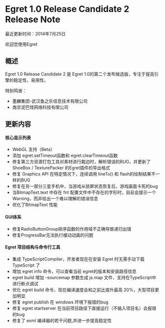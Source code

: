Egret 1.0 Release Candidate 2 Release Note
===============================

最近更新时间：2014年7月25日

欢迎您使用Egret



## 概述

Egret 1.0 Release Candidate 2 是 Egret 1.0的第二个发布候选版，专注于提高引擎的稳定性，易用性。

特别鸣谢： 

* 墨麟集团-武汉鱼之乐信息技术有限公司
* 南京泥巴怪网络科技有限公司

## 更新内容

#### 核心显示列表
  * WebGL 支持（Beta）
  * 添加 egret.setTimeout函数和 egret.clearTimeout函数
  * 修复第三方资源打包工具对素材进行裁边时，解析错误的BUG，并更新了 ShoeBox / TexturePacker 的Egret插件的导出格式
  * 修复 Graphics API 在特定情况下，连续调用 lineTo() 和 flash的绘制结果不一样的BUG
  * 修复在另一部分三星手机中，当游戏从锁屏状态恢复后，游戏画面卡死的bug
  * 当BitmapText.text 中存在 fnt 配置文件中不存在的字形时，目前会提示一个 Warning，而非给出一个难以理解的错误信息
  * 优化了BitmapText 性能

#### GUI体系
 * 修复RadioButtonGroup排序函数的作用域不正确导致递归出错
 * 修复ProgressBar无法执行缓动动画的问题


#### Egret 项目结构与命令行工具
  * 集成 TypeScriptCompiler，开发者现在在安装 Egret 时无需手动下载 TypeScript 了
  * 增加 egret info 命令，可以查看当前 egret的版本和安装路径信息
  * egret build 增加 -sourcemap 参数生成 js.map 文件，支持在TypeScript中进行断点调试
  * 优化 egret build 命令，现在编译速度会和之前比提升最高 20%，大型项目更加明显
  * 修复 egret publish 在 windows 环境下报错的bug
  * 修复 egret startserver 在当前项目路径下直接运行（不输入项目名）会报错的bug
  * 修复了 exml 编译器的若干问题,并进一步提高稳定性


